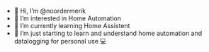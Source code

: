 - 👋 Hi, I’m @noordermerik
- 👀 I’m interested in Home Automation
- 🌱 I’m currently learning Home Assistent
- 💞️ I’m just starting to learn and understand home automation and datalogging for personal use 💻

<!---
noordermerik/noordermerik is a ✨ special ✨ repository because its `README.md` (this file) appears on your GitHub profile.
You can click the Preview link to take a look at your changes.
--->
